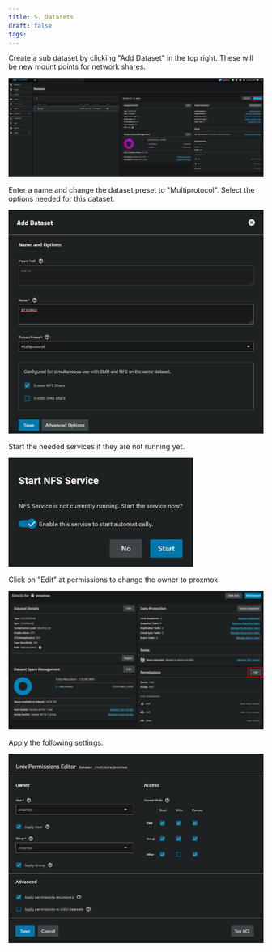 ```yaml
---
title: 5. Datasets
draft: false
tags:
---
```

 
Create a sub dataset by clicking "Add Dataset" in the top right. These will be new mount points for network shares.

![](truenas_dataset_1.png)

Enter a name and change the dataset preset to "Multiprotocol". Select the options needed for this dataset.

![](truenas_dataset_2.png)

Start the needed services if they are not running yet.

![](truenas_dataset_3.png)

Click on "Edit" at permissions to change the owner to proxmox.

![](truenas_dataset_4.png)

Apply the following settings.

![](truenas_dataset_5.png)

